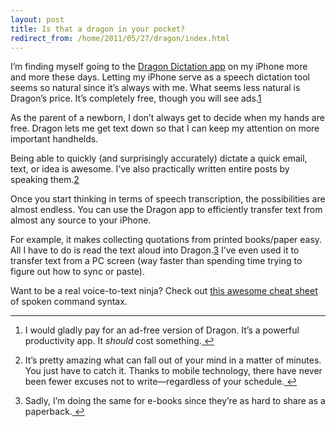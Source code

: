```yaml
---
layout: post
title: Is that a dragon in your pocket?
redirect_from: /home/2011/05/27/dragon/index.html
---
```

<p>I’m finding myself going to the <a href="http://itunes.apple.com/us/app/dragon-dictation/id341446764?mt=8">Dragon Dictation app</a> on my iPhone more and more these days. Letting my iPhone serve as a speech dictation tool seems so natural since it’s always with me. What seems less natural is Dragon’s price. It’s completely free, though you will see ads.<a id="fnref:f2" class="footnote" title="see footnote" href="#fn:f2">1</a></p>
<p>As the parent of a newborn, I don’t always get to decide when my hands are free. Dragon lets me get text down so that I can keep my attention on more important handhelds.</p>
<p>Being able to quickly (and surprisingly accurately) dictate a quick email, text, or idea is awesome. I’ve also practically written entire posts by speaking them.<a id="fnref:f3" class="footnote" title="see footnote" href="#fn:f3">2</a></p>
<p>Once you start thinking in terms of speech transcription, the possibilities are almost endless.  You can use the Dragon app to efficiently transfer text from almost any source to your iPhone.</p>
<p>For example, it makes collecting quotations from printed books/paper easy. All I have to do is read the text aloud into Dragon.<a id="fnref:f1" class="footnote" title="see footnote" href="#fn:f1">3</a> I’ve even used it to transfer text from a PC screen (way faster than spending time trying to figure out how to sync or paste).</p>
<p>Want to be a real voice-to-text ninja? Check out <a href="http://isource.com/2009/12/09/some-tips-for-dragon-dictation/">this awesome cheat sheet</a> of spoken command syntax.</p>
<div class="footnotes">
<hr />
<ol>
<li id="fn:f2">
<p>I would gladly pay for an ad-free version of Dragon. It’s a powerful productivity app. It <em>should</em> cost something.<a class="reversefootnote" title="return to article" href="#fnref:f2"> ↩</a></p>
</li>
<li id="fn:f3">
<p>It’s pretty amazing what can fall out of your mind in a matter of minutes. You just have to catch it. Thanks to mobile technology, there have never been fewer excuses not to write—regardless of your schedule.<a class="reversefootnote" title="return to article" href="#fnref:f3"> ↩</a></p>
</li>
<li id="fn:f1">
<p>Sadly, I’m doing the same for e-books since they’re as hard to share as a paperback.<a class="reversefootnote" title="return to article" href="#fnref:f1"> ↩</a></p>
</li>
</ol>
</div>
